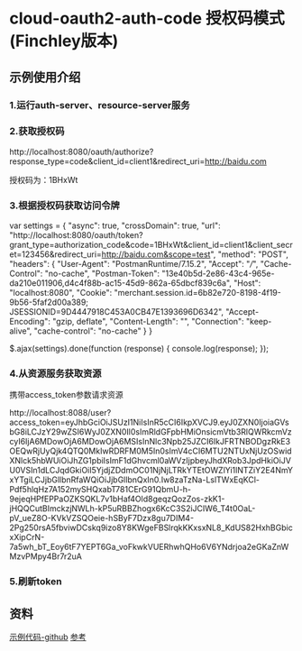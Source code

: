 # cloud-oauth2-auth-code 授权码模式(Finchley版本)

## 示例使用介绍

### 1.运行auth-server、resource-server服务

### 2.获取授权码

http://localhost:8080/oauth/authorize?response_type=code&client_id=client1&redirect_uri=http://baidu.com

授权码为：1BHxWt

### 3.根据授权码获取访问令牌

var settings = {
  "async": true,
  "crossDomain": true,
  "url": "http://localhost:8080/oauth/token?grant_type=authorization_code&code=1BHxWt&client_id=client1&client_secret=123456&redirect_uri=http://baidu.com&scope=test",
  "method": "POST",
  "headers": {
    "User-Agent": "PostmanRuntime/7.15.2",
    "Accept": "*/*",
    "Cache-Control": "no-cache",
    "Postman-Token": "13e40b5d-2e86-43c4-965e-da210e011906,d4c4f88b-ac15-45d9-862a-65dbcf839c6a",
    "Host": "localhost:8080",
    "Cookie": "merchant.session.id=6b82e720-8198-4f19-9b56-5faf2d00a389; JSESSIONID=9D4447918C453A0CB47E1393696D6342",
    "Accept-Encoding": "gzip, deflate",
    "Content-Length": "",
    "Connection": "keep-alive",
    "cache-control": "no-cache"
  }
}

$.ajax(settings).done(function (response) {
  console.log(response);
});

### 4.从资源服务获取资源

携带access_token参数请求资源

http://localhost:8088/user?access_token=eyJhbGciOiJSUzI1NiIsInR5cCI6IkpXVCJ9.eyJ0ZXN0IjoiaGVsbG8iLCJzY29wZSI6WyJ0ZXN0Il0sImRldGFpbHMiOnsicmVtb3RlQWRkcmVzcyI6IjA6MDowOjA6MDowOjA6MSIsInNlc3Npb25JZCI6IkJFRTNBODgzRkE3OEQwRjUyQjk4QTQ0MkIwRDRFM0M5In0sImV4cCI6MTU2NTUxNjUzOSwidXNlck5hbWUiOiJhZG1pbiIsImF1dGhvcml0aWVzIjpbeyJhdXRob3JpdHkiOiJVU0VSIn1dLCJqdGkiOiI5YjdjZDdmOC01NjNjLTRkYTEtOWZlYi1lNTZiY2E4NmYxYTgiLCJjbGllbnRfaWQiOiJjbGllbnQxIn0.Iw8zaTzNa-LslTWxEqKCl-Pdf5hlqHz7A152mySHQxabT781CErG91QbmU-h-9ejeqHPfEPPaOZKSQKL7v1bHaf4Old8geqzQozZos-zkK1-jHQQCutBImckzjNWLh-kP5uRBBZhogx6KcC3S2iJCIW6_T4t0OaL-pV_ueZ8O-KVkVZSQOeie-hSByF7Dzx8gu7DIM4-2Pg250rsA5fbviwDCskq9izo8Y8KWgeFBSlrqkKKxsxNL8_KdUS82HxhBGbicxXipCrN-7a5wh_bT_Eoy6tF7YEPT6Ga_voFkwkVUERhwhQHo6V6YNdrjoa2eGKaZnWMzvPMpy4Br7r2uA

### 5.刷新token


## 资料

[示例代码-github](https://github.com/smltq/spring-boot-demo/blob/master/cloud-oauth2-auth-code/README.md)
[参考](https://blog.csdn.net/AaronSimon/article/details/83546827)
